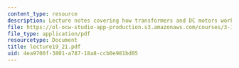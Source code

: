 ```yaml
---
content_type: resource
description: Lecture notes covering how transformers and DC motors work.
file: https://ol-ocw-studio-app-production.s3.amazonaws.com/courses/3-15-electrical-optical-magnetic-materials-and-devices-fall-2006/4ea9700f3801a78718a8ccb0e981bd05_lecture19_21.pdf
file_type: application/pdf
resourcetype: Document
title: lecture19_21.pdf
uid: 4ea9700f-3801-a787-18a8-ccb0e981bd05
---
```

